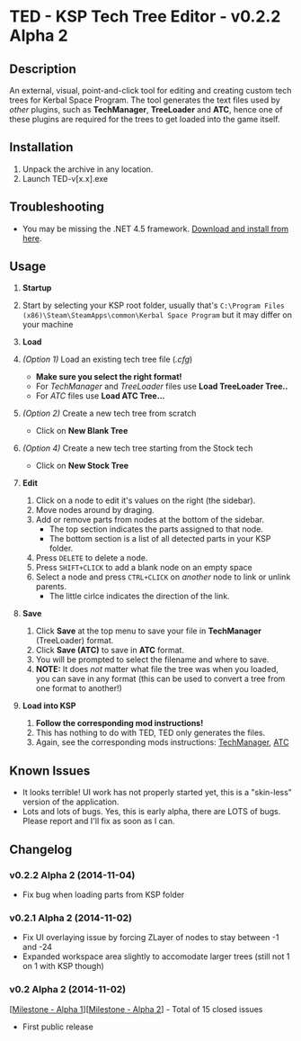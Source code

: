 TED - KSP Tech Tree Editor - v0.2.2 Alpha 2
=================

Description
-----
An external, visual, point-and-click tool for editing and creating custom tech trees for Kerbal Space Program. The tool generates the text files used by *other* plugins, such as **TechManager**, **TreeLoader** and **ATC**, hence one of these plugins are required for the trees to get loaded into the game itself.

Installation
-----
1. Unpack the archive in any location.
2. Launch TED-v[x.x].exe

Troubleshooting
-----
- You may be missing the .NET 4.5 framework. [Download and install from here](http://www.microsoft.com/en-us/download/confirmation.aspx?id=42643).

Usage
-----

1. **Startup**
  1. Start by selecting your KSP root folder, usually that's `C:\Program Files (x86)\Steam\SteamApps\common\Kerbal Space Program` but it may differ on your machine
2. **Load**
  2. *(Option 1)* Load an existing tech tree file (*.cfg*)
     - **Make sure you select the right format!**
     - For *TechManager* and *TreeLoader* files use **Load TreeLoader Tree..**
     - For *ATC* files use **Load ATC Tree...**
  3. *(Option 2)* Create a new tech tree from scratch
     - Click on **New Blank Tree**
  4. *(Option 4)* Create a new tech tree starting from the Stock tech
     - Click on **New Stock Tree**

3. **Edit**
   1. Click on a node to edit it's values on the right (the sidebar).
   2. Move nodes around by draging.
   2. Add or remove parts from nodes at the bottom of the sidebar.
      * The top section indicates the parts assigned to that node.
      * The bottom section is a list of all detected parts in your KSP folder.
   3. Press `DELETE` to delete a node.
   4. Press `SHIFT+CLICK` to add a blank node on an empty space
   5. Select a node and press `CTRL+CLICK` on *another* node to link or unlink parents.
      - The little cirlce indicates the direction of the link.

4. **Save**
   1. Click **Save** at the top menu to save your file in **TechManager** (TreeLoader) format.
   2. Click **Save (ATC)** to save in **ATC** format.
   3. You will be prompted to select the filename and where to save.
   4. **NOTE:** It does *not* matter what file the tree was when you loaded, you can save in any format (this can be used to convert a tree from one format to another!)

5. **Load into KSP**
   1. **Follow the corresponding mod instructions!**
   2. This has nothing to do with TED, TED only generates the files.
   3. Again, see the corresponding mods instructions: [TechManager](http://forum.kerbalspaceprogram.com/threads/98293-0-25-TechManager-Version-1-1), [ATC](http://forum.kerbalspaceprogram.com/threads/93759-0-25-ATC-Alternative-Tree-Configurator-15-10-V0-5-1)

Known Issues
-----

- It looks terrible! UI work has not properly started yet, this is a "skin-less" version of the application.
- Lots and lots of bugs. Yes, this is early alpha, there are LOTS of bugs. Please report and I'll fix as soon as I can.

Changelog
-----

### v0.2.2 Alpha 2 (2014-11-04)
* Fix bug when loading parts from KSP folder

### v0.2.1 Alpha 2 (2014-11-02)

* Fix UI overlaying issue by forcing ZLayer of nodes to stay between -1 and -24
* Expanded workspace area slightly to accomodate larger trees (still not 1 on 1 with KSP though)

### v0.2 Alpha 2 (2014-11-02)

   \[[Milestone - Alpha 1](https://github.com/jcalero/ksp-techtree-edit/issues?q=milestone%3A%22Basic+Features+v0.1%22+is%3Aclosed)\]\[[Milestone - Alpha 2](https://github.com/jcalero/ksp-techtree-edit/issues?q=milestone%3A%22First+Release+-+Alpha+v0.2%22+is%3Aclosed)\] - Total of 15 closed issues

* First public release
